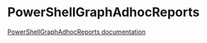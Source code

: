 # PowerShellGraphAdhocReports

[PowerShellGraphAdhocReports documentation](https://berry-radium-4ac.notion.site/PowerShellGraphAdhocReport-150fd1b0d0094bf19a301397d76b74b6)
